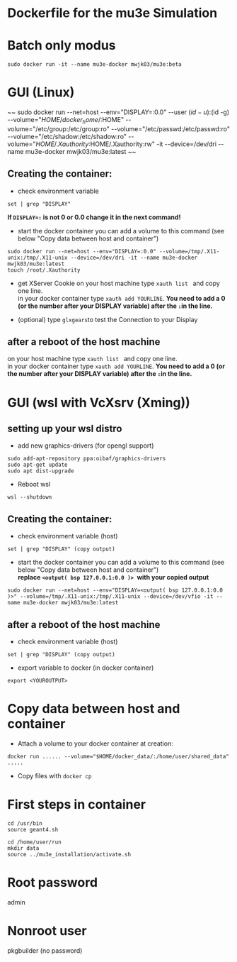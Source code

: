 # Dockerfile for the mu3e Simulation

# Batch only modus
```
sudo docker run -it --name mu3e-docker mwjk03/mu3e:beta
```

# GUI (Linux)
~~
sudo docker run --net=host --env="DISPLAY=:0.0" --user $(id -u):$(id -g) --volume="$HOME/docker_home/:$HOME" --volume="/etc/group:/etc/group:ro" --volume="/etc/passwd:/etc/passwd:ro" --volume="/etc/shadow:/etc/shadow:ro" --volume="$HOME/.Xauthority:$HOME/.Xauthority:rw" -it --device=/dev/dri --name mu3e-docker mwjk03/mu3e:latest
~~
## Creating the container: 
- check environment variable
```
set | grep "DISPLAY"
```
__If ```DISPLAY=:``` is not 0 or 0.0 change it in the next command!__

- start the docker container
you can add a volume to this command (see below "Copy data between host and container")
```
sudo docker run --net=host --env="DISPLAY=:0.0" --volume=/tmp/.X11-unix:/tmp/.X11-unix --device=/dev/dri -it --name mu3e-docker mwjk03/mu3e:latest
touch /root/.Xauthority
```
- get XServer Cookie
on your host machine type ```xauth list ``` and copy one line. \
in your docker container type ```xauth add YOURLINE```. __You need to add a 0 (or the number after your DISPLAY variable) after the `:`in the line.__

- (optional) type ```glxgears```to test the Connection to your Display

## after a reboot of the host machine

on your host machine type ```xauth list ``` and copy one line. \
in your docker container type ```xauth add YOURLINE```. __You need to add a 0 (or the number after your DISPLAY variable) after the `:`in the line.__

# GUI (wsl with VcXsrv (Xming))
## setting up your wsl distro 
- add new graphics-drivers (for opengl support)
```
sudo add-apt-repository ppa:oibaf/graphics-drivers
sudo apt-get update
sudo apt dist-upgrade
```
- Reboot wsl 
```
wsl --shutdown
```

## Creating the container: 
- check environment variable (host)
```
set | grep "DISPLAY" (copy output)
```
- start the docker container
you can add a volume to this command (see below "Copy data between host and container") \
__replace ```<output( bsp 127.0.0.1:0.0 )> ```with your copied output__
```
sudo docker run --net=host --env="DISPLAY=<output( bsp 127.0.0.1:0.0 )>" --volume=/tmp/.X11-unix:/tmp/.X11-unix --device=/dev/vfio -it --name mu3e-docker mwjk03/mu3e:latest
```

## after a reboot of the host machine
- check environment variable (host)
```
set | grep "DISPLAY" (copy output)
```
- export variable to docker (in docker container)
```
export <YOUROUTPUT>
```

# Copy data between host and container
- Attach a volume to your docker container at creation:
```
docker run ...... --volume="$HOME/docker_data/:/home/user/shared_data" .....
```
- Copy files with ```docker cp``` 

# First steps in container

```
cd /usr/bin
source geant4.sh
```

```
cd /home/user/run
mkdir data
source ../mu3e_installation/activate.sh
```
# Root password
admin

# Nonroot user
pkgbuilder (no password)